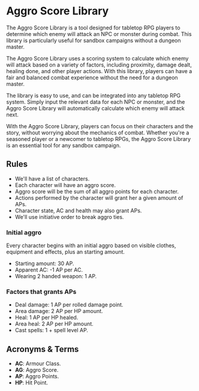 # Aggro Score Library
The Aggro Score Library is a tool designed for tabletop RPG players to determine which enemy will attack an NPC or monster during combat. This library is particularly useful for sandbox campaigns without a dungeon master.

The Aggro Score Library uses a scoring system to calculate which enemy will attack based on a variety of factors, including proximity, damage dealt, healing done, and other player actions. With this library, players can have a fair and balanced combat experience without the need for a dungeon master.

The library is easy to use, and can be integrated into any tabletop RPG system. Simply input the relevant data for each NPC or monster, and the Aggro Score Library will automatically calculate which enemy will attack next.

With the Aggro Score Library, players can focus on their characters and the story, without worrying about the mechanics of combat. Whether you're a seasoned player or a newcomer to tabletop RPGs, the Aggro Score Library is an essential tool for any sandbox campaign.

## Rules
- We'll have a list of characters.
- Each character will have an aggro score.
- Aggro score will be the sum of all aggro points for each character.
- Actions performed by the character will grant her a given amount of APs.
- Character state, AC and health may also grant APs.
- We'll use initiative order to break aggro ties.

### Initial aggro

Every character begins with an initial aggro based on visible clothes, equipment and effects, plus an starting amount.
- Starting amount: 30 AP.
- Apparent AC: -1 AP per AC.
- Wearing 2 handed weapon: 1 AP.

### Factors that grants APs

- Deal damage: 1 AP per rolled damage point.
- Area damage: 2 AP per HP amount.
- Heal: 1 AP per HP healed.
- Area heal: 2 AP per HP amount.
- Cast spells: 1 + spell level AP.

## Acronyms & Terms
- **AC**: Armour Class.
- **AG**: Aggro Score.
- **AP**: Aggro Points.
- **HP**: Hit Point.
